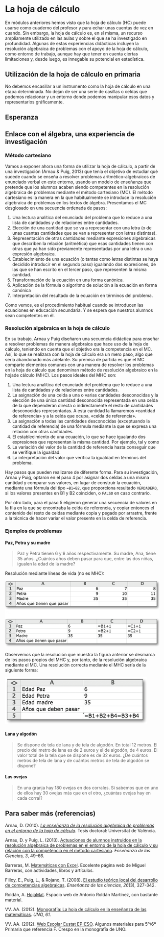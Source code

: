 # La hoja de cálculo

En módulos anteriores hemos visto que la hoja de cálculo \(HC\) puede usarse como cuaderno del profesor y para echar unas cuentas de vez en cuando. Sin embargo, la hoja de cálculo es, en sí misma, un recurso ampliamente utilizado en las aulas y sobre el que se ha investigado en profundidad. Algunas de estas experiencias didácticas incluyen la resolución algebraica de problemas con el apoyo de la hoja de cálculo, como entorno de trabajo, aunque hay que tener en cuenta ciertas limitaciones y, desde luego, es innegable su potencial en estadística.

## Utilización de la hoja de cálculo en primaria

No debemos encasillar a un instrumento como la hoja de cálculo en una etapa determinada. No dejan de ser una serie de casillas o celdas que podemos relacionar y un entorno donde podemos manipular esos datos y representarlos gráficamente. 

## Esperanza

## Enlace con el álgebra, una experiencia de investigación

### Método cartesiano

Vamos a exponer ahora una forma de utilizar la hoja de cálculo, a partir de una investigación \(Arnau & Puig, 2013\) que tenía el objetivo de estudiar qué sucede cuando se enseña a resolver problemas aritmético-algebraicos de enunciado verbal en este entorno, usando un modelo de enseñanza que pretende que los alumnos acaben siendo competentes en la resolución algebraica de problemas mediante el método cartesiano \(MC\). El método cartesiano es la manera en la que habitualmente se introduce la resolución algebraica de problemas en los textos de álgebra. Presentamos el MC desglosado en una secuencia ordenada de pasos:

1. Una lectura analítica del enunciado del problema que lo reduce a una lista de cantidades y de relaciones entre cantidades.
2. Elección de una cantidad que se va a representar con una letra \(o de unas cuantas cantidades que se van a representar con letras distintas\).
3. Representación de otras cantidades mediante expresiones algebraicas que describen la relación \(aritmética\) que esas cantidades tienen con otras que ya han sido previamente representadas por una letra o una expresión algebraica.
4. Establecimiento de una ecuación \(o tantas como letras distintas se haya decidido introducir en el segundo paso\) igualando dos expresiones, de las que se han escrito en el tercer paso, que representen la misma cantidad.
5. Transformación de la ecuación en una forma canónica.
6. Aplicación de la fórmula o algoritmo de solución a la ecuación en forma canónica
7. Interpretación del resultado de la ecuación en términos del problema.

Como vemos, es el procedimiento habitual cuando se introducen las ecuaciones en educación secundaria. Y se espera que nuestros alumnos sean competentes en él.

### Resolución algebraica en la hoja de cálculo

En su trabajo, Arnau y Puig diseñaron una secuencia didáctica para enseñar a resolver problemas de manera algebraica que hace uso de la hoja de cálculo, teniendo en cuenta que el objetivo era la competencia en el MC. Así, lo que se realizara con la hoja de cálculo era un mero paso, algo que sería abandonado más adelante. Su premisa de partida es que el MC comparte elementos comunes con una manera de resolver los problemas en la hoja de cálculo que denominan método de resolución algebraico en la hojade cálculo \(MHC\). Los pasos ideales del MHC son:

1. Una lectura analítica del enunciado del problema que lo reduce a una lista de cantidades y de relaciones entre cantidades.
2. La asignación de una celda a una o varias cantidades desconocidas y la elección de una única cantidad desconocida representada en una celda de la que dependerán directa o indirectamente el  resto  de  cantidades  desconocidas  representadas.  A  esta  cantidad  la  llamaremos  «cantidad  de  referencia» y a la celda que ocupa, «celda de referencia».
3. La asignación a todas las cantidades desconocidas \(exceptuando la cantidad de referencia\) de una fórmula mediante la que se expresa una relación con otras cantidades. 
4. El establecimiento de una ecuación, lo que se hace igualando dos expresiones que representan la misma cantidad. Por ejemplo, tal y como 
5. La variación del valor de la cantidad de referencia hasta conseguir que se verifique la igualdad.
6. La interpretación del valor que verifica la igualdad en términos del problema. 

Hay pasos que pueden realizarse de diferente forma. Para su investigación, Arnau y Puig, optaron en el paso 4 por asignar dos celdas a una misma cantidad y comparar sus valores, en lugar de construir la ecuación, mediante una fórmula del tipo `=B1=B2`, que proporciona resultado `VERDADERO`, si los valores presentes en B1 y B2 coinciden, o `FALSO` en caso contrario.

Por otro lado, para el paso 5 eligieron generar una secuencia de valores en la fila en la que se encontraba la celda de referencia, y copiar entonces el contenido del resto de celdas mediante copia y pegado por arrastre, frente a la técnica de hacer variar el valor presente en la celda de referencia.

### Ejemplos de problemas

#### Paz, Petra y su madre

> Paz y Petra tienen 6 y 9 años respectivamente. Su madre, Ana, tiene 35 años. ¿Cuántos años deben pasar para que, entre las dos niñas, igualen la edad de la madre?

Resolución mediante líneas de vida \(no es MHC\):

![](/otros-recursos/assets/lineas_vida.png)

Observemos que la resolución que muestra la figura anterior se desmarca de los pasos propios del MHC y, por tanto, de la resolución algebraica mediante el MC. Una resolución correcta mediante el MHC sería de la siguiente forma:

![](/otros-recursos/assets/mhc_correcto_edades.png)

#### Lana y algodón

> Se dispone de tela de lana y de tela de algodón. En total 12 metros. El precio del metro de lana es de 2 euros y el de algodón, de 4 euros. El valor total de la tela que se dispone es de 32 euros. ¿De cuántos metros de tela de lana y de cuántos metros de tela de algodón se dispone?

#### Las ovejas

> En una granja hay 180 ovejas en dos corrales. Si sabemos que en uno de ellos hay 30 ovejas más que en el otro, ¿cuántas ovejas hay en cada corral?



## Para saber más \(referencias\)

Arnau, D. \(2010\). [_La enseñanza de la resolución algebraica de problemas en el entorno de la hoja de cálculo_](http://www.tdx.cat/bitstream/handle/10803/41722/arnau.pdf?sequence=1). Tesis doctoral: Universitat de València.

Arnau, D. y Puig, L. \(2013\). [Actuaciones de alumnos instruidos en la resolución algebraica de problemas en el entorno de la hoja de cálculo y su relación con la competencia en el método cartesiano](http://ensciencias.uab.es/article/download/v31-n3-arnau-puig/pdf-es). _Enseñanza de las Ciencias, 3_, 49–66.

Barreras, M. [Matemáticas con Excel](http://calendas.ftp.catedu.es/catexcel/catexcel.htm). Excelente página web de Miguel Barreras, con actividades, libros y artículos.

Filloy, E., Puig, L., & Rojano, T. \(2008\). [El estudio teórico local del desarrollo de competencias algebraicas](http://www.raco.cat/index.php/Ensenanza/article/download/132179/297697). _Enseñanza de las ciencias, 26_\(3\), 327-342.

Roldán, A. [HojaMat](http://hojamat.es/). Espacio web de Antonio Roldán Martínez, con bastante material. 

VV. AA. \(2012\). [Monografía: La hoja de cálculo en la enseñanza de las matemáticas](https://issuu.com/editorialgrao/docs/un061_z_tot). _UNO, 61_.

VV. AA. \(2012\). [Web Escolar Eustat EP-ESO](https://sites.google.com/site/webescolareustatep5/home). Algunos materiales para 5º/6º Primaria que referencia F. Crespo en la monografía de UNO.  

